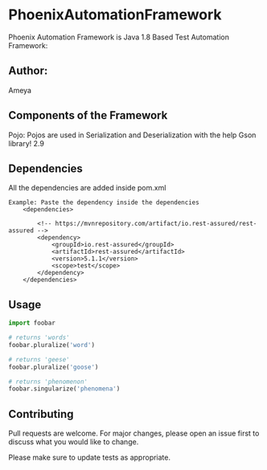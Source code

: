 # PhoenixAutomationFramework

Phoenix Automation Framework is Java 1.8 Based Test Automation Framework: 


## Author:
Ameya 


## Components of the Framework
Pojo: Pojos are used in Serialization and Deserialization with the help Gson library! 2.9


## Dependencies

All the dependencies are added inside pom.xml

```
Example: Paste the dependency inside the dependencies
	<dependencies>

		<!-- https://mvnrepository.com/artifact/io.rest-assured/rest-assured -->
		<dependency>
			<groupId>io.rest-assured</groupId>
			<artifactId>rest-assured</artifactId>
			<version>5.1.1</version>
			<scope>test</scope>
		</dependency>
	</dependencies>

```

## Usage

```python
import foobar

# returns 'words'
foobar.pluralize('word')

# returns 'geese'
foobar.pluralize('goose')

# returns 'phenomenon'
foobar.singularize('phenomena')
```

## Contributing
Pull requests are welcome. For major changes, please open an issue first to discuss what you would like to change.

Please make sure to update tests as appropriate.

